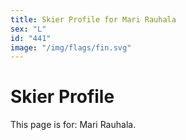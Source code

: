 ```yaml
---
title: Skier Profile for Mari Rauhala
sex: "L"
id: "441"
image: "/img/flags/fin.svg" 
---
```


# Skier Profile

This page is for: Mari Rauhala.
    